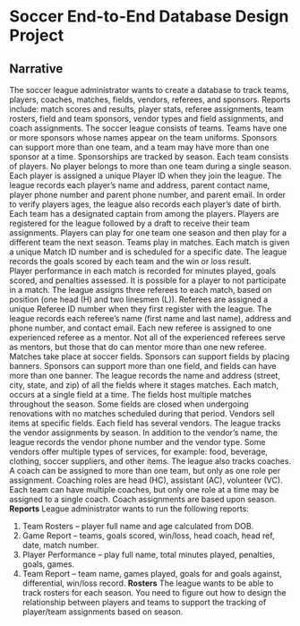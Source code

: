 # Soccer End-to-End Database Design Project
## Narrative
The soccer league administrator wants to create a database to track teams, players, coaches, matches, fields, vendors, referees, and sponsors. 
Reports include: match scores and results, player stats, referee assignments, team rosters, field and team sponsors, vendor types and field assignments, and coach assignments. 
The soccer league consists of teams.  Teams have one or more sponsors whose names appear on the team uniforms. Sponsors can support more than one team, and a team may have more than one sponsor at a time. Sponsorships are tracked by season. 
Each team consists of players.  No player belongs to more than one team during a single season.  Each player is assigned a unique Player ID when they join the league.  The league records each player’s name and address, parent contact name, player phone number and parent phone number, and parent email.  In order to verify players ages, the league also records each player’s date of birth.  Each team has a designated captain from among the players. Players are registered for the league followed by a draft to receive their team assignments. Players can play for one team one season and then play for a different team the next season. 
Teams play in matches.  Each match is given a unique Match ID number and is scheduled for a specific date. The league records the goals scored by each team and the win or loss result.  
Player performance in each match is recorded for minutes played, goals scored, and penalties assessed.  It is possible for a player to not participate in a match.
The league assigns three referees to each match, based on position (one head (H) and two linesmen (L)).  Referees are assigned a unique Referee ID number when they first register with the league.  The league records each referee’s name (first name and last name), address and phone number, and contact email.  Each new referee is assigned to one experienced referee as a mentor.  Not all of the experienced referees serve as mentors, but those that do can mentor more than one new referee.
Matches take place at soccer fields.  Sponsors can support fields by placing banners. Sponsors can support more than one field, and fields can have more than one banner. The league records the name and address (street, city, state, and zip) of all the fields where it stages matches.  Each match, occurs at a single field at a time.  The fields host multiple matches throughout the season. Some fields are closed when undergoing renovations with no matches scheduled during that period.
Vendors sell items at specific fields.  Each field has several vendors.  The league tracks the vendor assignments by season. In addition to the vendor’s name, the league records the vendor phone number and the vendor type.  Some vendors offer multiple types of services, for example: food, beverage, clothing, soccer suppliers, and other items.
The league also tracks coaches. A coach can be assigned to more than one team, but only as one role per assignment. Coaching roles are head (HC), assistant (AC), volunteer (VC). Each team can have multiple coaches, but only one role at a time may be assigned to a single coach. Coach assignments are based upon season. 
**Reports**
League administrator wants to run the following reports:
1.	Team Rosters – player full name and age calculated from DOB.
2.	Game Report – teams, goals scored, win/loss, head coach, head ref, date, match number.
3.	Player Performance – play full name, total minutes played, penalties, goals, games.
4.	Team Report – team name, games played, goals for and goals against, differential, win/loss record. 
**Rosters**
The league wants to be able to track rosters for each season. You need to figure out how to design the relationship between players and teams to support the tracking of player/team assignments based on season. 

